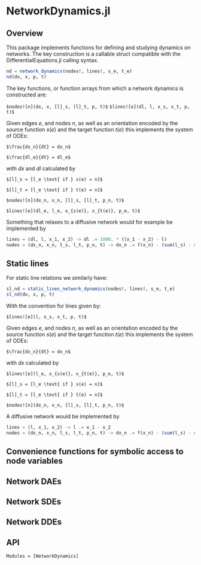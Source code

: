 # NetworkDynamics.jl

## Overview

This package implements functions for defining and studying dynamics on networks.
The key construction is a callable struct compatible with the
DifferentialEquations.jl calling syntax.

```julia
nd = network_dynamics(nodes!, lines!, s_e, t_e)
nd(dx, x, p, t)
```

The key functions, or function arrays from which a network dynamics is
constructed are:

``$nodes![n](dx, x, [l]_s, [l]_t, p, t)$``
``$lines![e](dl, l, x_s, x_t, p, t)$``

Given edges $e$, and nodes $n$, as well as an orientation encoded by
the source function $s(e)$ and the target function $t(e)$
this implements the system of ODEs:

``$\frac{dx_n}{dt} = dx_n$``

``$\frac{dl_e}{dt} = dl_e$``

with $dx$ and $dl$ calculated by

``$[l]_s = [l_e \text{ if } s(e) = n]$``

``$[l]_t = [l_e \text{ if } t(e) = n]$``

``$nodes![n](dx_n, x_n, [l]_s, [l]_t, p_n, t)$``

``$lines![e](dl_e, l_e, x_{s(e)}, x_{t(e)}, p_e, t)$``

Something that relaxes to a diffusive network would for example be
implemented by


```julia
lines = (dl, l, x_1, x_2) -> dl .= 1000. * ((x_1 - x_2) - l)
nodes = (dx_n, x_n, l_s, l_t, p_n, t) -> dx_n .= f(x_n) - (sum(l_s) - sum(l_t))
```

## Static lines

For static line relations we similarly have:

```julia
sl_nd = static_lines_network_dynamics(nodes!, lines!, s_e, t_e)
sl_nd(dx, x, p, t)
```

With the convention for lines given by:

``$lines![e](l, x_s, x_t, p, t)$``

Given edges $e$, and nodes $n$, as well as an orientation encoded by
the source function $s(e)$ and the target function $t(e)$
this implements the system of ODEs:

``$\frac{dx_n}{dt} = dx_n$``

with $dx$ calculated by

``$lines![e](l_e, x_{s(e)}, x_{t(e)}, p_e, t)$``

``$[l]_s = [l_e \text{ if } s(e) = n]$``

``$[l]_t = [l_e \text{ if } t(e) = n]$``

``$nodes![n](dx_n, x_n, [l]_s, [l]_t, p_n, t)$``

A diffusive network would be implemented by

```julia
lines = (l, x_1, x_2) -> l .= x_1 - x_2
nodes = (dx_n, x_n, l_s, l_t, p_n, t) -> dx_n .= f(x_n) - (sum(l_s) - sum(l_t))
```

## Convenience functions for symbolic access to node variables

## Network DAEs
## Network SDEs
## Network DDEs

## API

```@autodocs
Modules = [NetworkDynamics]
```
